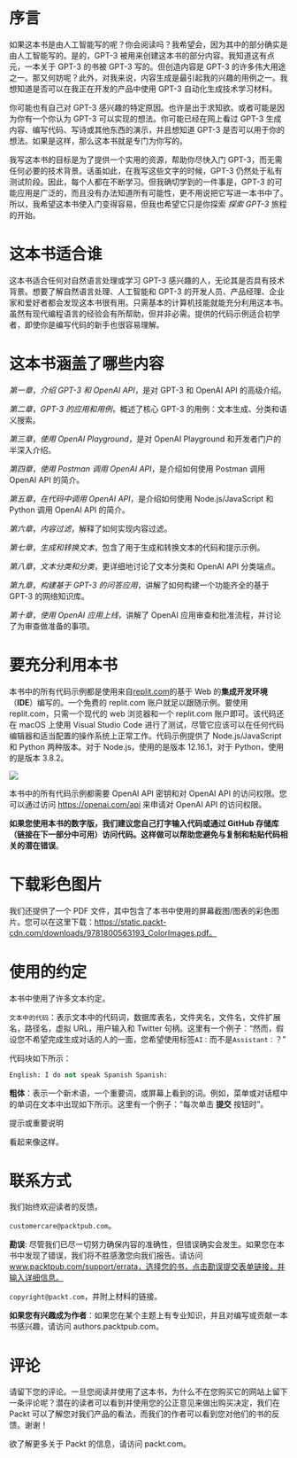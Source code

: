 # 序言

如果这本书是由人工智能写的呢？你会阅读吗？我希望会，因为其中的部分确实是由人工智能写的。是的，GPT-3 被用来创建这本书的部分内容。我知道这有点元，一本关于 GPT-3 的书被 GPT-3 写的。但创造内容是 GPT-3 的许多伟大用途之一。那又何妨呢？此外，对我来说，内容生成是最引起我的兴趣的用例之一。我想知道是否可以在我正在开发的产品中使用 GPT-3 自动化生成技术学习材料。

你可能也有自己对 GPT-3 感兴趣的特定原因。也许是出于求知欲。或者可能是因为你有一个你认为 GPT-3 可以实现的想法。你可能已经在网上看过 GPT-3 生成内容、编写代码、写诗或其他东西的演示，并且想知道 GPT-3 是否可以用于你的想法。如果是这样，那么这本书就是专门为你写的。

我写这本书的目标是为了提供一个实用的资源，帮助你尽快入门 GPT-3，而无需任何必要的技术背景。话虽如此，在我写这些文字的时候，GPT-3 仍然处于私有测试阶段。因此，每个人都在不断学习。但我确切学到的一件事是，GPT-3 的可能应用是广泛的，而且没有办法知道所有可能性，更不用说把它写进一本书中了。所以，我希望这本书使入门变得容易，但我也希望它只是你探索 *探索 GPT-3* 旅程的开始。

# 这本书适合谁

这本书适合任何对自然语言处理或学习 GPT-3 感兴趣的人，无论其是否具有技术背景。想要了解自然语言处理、人工智能和 GPT-3 的开发人员、产品经理、企业家和爱好者都会发现这本书很有用。只需基本的计算机技能就能充分利用这本书。虽然有现代编程语言的经验会有所帮助，但并非必需。提供的代码示例适合初学者，即使你是编写代码的新手也很容易理解。

# 这本书涵盖了哪些内容

*第一章*，*介绍 GPT-3 和 OpenAI API*，是对 GPT-3 和 OpenAI API 的高级介绍。

*第二章*，*GPT-3 的应用和用例*，概述了核心 GPT-3 的用例：文本生成、分类和语义搜索。

*第三章*，*使用 OpenAI Playground*，是对 OpenAI Playground 和开发者门户的半深入介绍。

*第四章*，*使用 Postman 调用 OpenAI API*，是介绍如何使用 Postman 调用 OpenAI API 的简介。

*第五章*，*在代码中调用 OpenAI API*，是介绍如何使用 Node.js/JavaScript 和 Python 调用 OpenAI API 的简介。

*第六章*，*内容过滤*，解释了如何实现内容过滤。

*第七章*，*生成和转换文本*，包含了用于生成和转换文本的代码和提示示例。

*第八章*，*文本分类和分类*，更详细地讨论了文本分类和 OpenAI API 分类端点。

*第九章*，*构建基于 GPT-3 的问答应用*，讲解了如何构建一个功能齐全的基于 GPT-3 的网络知识库。

*第十章*，*使用 OpenAI 应用上线*，讲解了 OpenAI 应用审查和批准流程，并讨论了为审查做准备的事项。

# 要充分利用本书

本书中的所有代码示例都是使用来自[replit.com](http://replit.com)的基于 Web 的**集成开发环境**（**IDE**）编写的。一个免费的 replit.com 账户就足以跟随示例。要使用 replit.com，只需一个现代的 web 浏览器和一个 replit.com 账户即可。该代码还在 macOS 上使用 Visual Studio Code 进行了测试，尽管它应该可以在任何代码编辑器和适当配置的操作系统上正常工作。代码示例提供了 Node.js/JavaScript 和 Python 两种版本。对于 Node.js，使用的是版本 12.16.1，对于 Python，使用的是版本 3.8.2。

![](img/B16854_Preface_Table_01_AM.jpg)

本书中的所有代码示例都需要 OpenAI API 密钥和对 OpenAI API 的访问权限。您可以通过访问 https://openai.com/api 来申请对 OpenAI API 的访问权限。

**如果您使用本书的数字版，我们建议您自己打字输入代码或通过 GitHub 存储库（链接在下一部分中可用）访问代码。这样做可以帮助您避免与复制和粘贴代码相关的潜在错误**。

# 下载彩色图片

我们还提供了一个 PDF 文件，其中包含了本书中使用的屏幕截图/图表的彩色图片。您可以在这里下载：https://static.packt-cdn.com/downloads/9781800563193_ColorImages.pdf。

# 使用的约定

本书中使用了许多文本约定。

`文本中的代码`：表示文本中的代码词，数据库表名，文件夹名，文件名，文件扩展名，路径名，虚拟 URL，用户输入和 Twitter 句柄。这里有一个例子：“然而，假设您不希望完成生成对话的人的一面，您希望使用标签`AI：`而不是`Assistant：`？”

代码块如下所示：

```py
English: I do not speak Spanish Spanish: 
```

**粗体**：表示一个新术语，一个重要词，或屏幕上看到的词。例如，菜单或对话框中的单词在文本中出现如下所示。这里有一个例子：“每次单击 **提交** 按钮时”。

提示或重要说明

看起来像这样。

# 联系方式

我们始终欢迎读者的反馈。

`customercare@packtpub.com`。

**勘误**: 尽管我们已尽一切努力确保内容的准确性，但错误确实会发生。如果您在本书中发现了错误，我们将不胜感激您向我们报告。请访问 www.packtpub.com/support/errata，选择您的书，点击勘误提交表单链接，并输入详细信息。

`copyright@packt.com`，并附上材料的链接。

**如果您有兴趣成为作者**：如果您在某个主题上有专业知识，并且对编写或贡献一本书感兴趣，请访问 authors.packtpub.com。

# 评论

请留下您的评论。一旦您阅读并使用了这本书，为什么不在您购买它的网站上留下一条评论呢？潜在的读者可以看到并使用您的公正意见来做出购买决定，我们在 Packt 可以了解您对我们产品的看法，而我们的作者可以看到您对他们的书的反馈。谢谢！

欲了解更多关于 Packt 的信息，请访问 packt.com。
